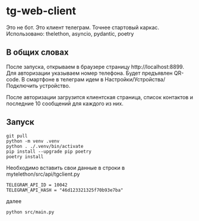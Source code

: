 # tg-web-client
Это не бот. Это клиент телеграм. Точнее стартовый каркас.
Использовано: thelethon, asyncio, pydantic, poetry

## В общих словах
После запуска, открываем в браузере страницу http://localhost:8899. 
Для авторизации указываем номер телефона. Будет предъявлен QR-code. 
В смартфоне в телеграм идем в Настройки/Устройства/Подключить устройство.

После авторизации загрузится клиентская страница, список контактов и последние 10 сообщений для каждого из них.

## Запуск

```
git pull
python -m venv .venv
python . ./.venv/bin/activate
pip install --upgrade pip poetry
poetry install
```

Необходимо вставить свои данные в строки в mytelethon/src/api/tgclient.py
```
TELEGRAM_API_ID = 10042
TELEGRAM_API_HASH = "46d123321325f70b93e7ba"
```
далее
```
python src/main.py
```


